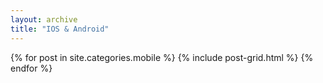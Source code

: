 ```yaml
---
layout: archive
title: "IOS & Android"
---
```


<div class="tiles">
{% for post in site.categories.mobile %} 
	{% include post-grid.html %}
{% endfor %}
</div><!-- /.tiles -->